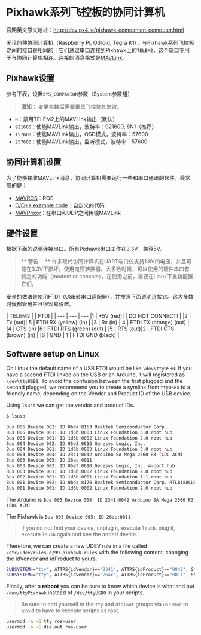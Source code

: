# Pixhawk系列飞控板的协同计算机

官网英文原文地址：http://dev.px4.io/pixhawk-companion-computer.html

无论何种协同计算机（Raspberry Pi, Odroid, Tegra K1），与Pixhawk系列飞控板之间的接口是相同的：它们通过串口连接到Pixhawk上的`TELEM2`，这个端口专用于与协同计算机相连。连接的消息格式是[MAVLink](http://mavlink.org)。

## Pixhawk设置

参考下表，设置`SYS_COMPANION`参数（System参数组）

> **须知：** 变更参数后需要重启飞控使其生效。


- `0`：禁用TELEM2上的MAVLink输出（默认）
- `921600`：使能MAVLink输出，波特率：921600, 8N1（推荐）
- `157600`：使能MAVLink输出，OSD模式，波特率：57600
- `257600`：使能MAVLink输出，监听模式，波特率：57600

## 协同计算机设置

为了能够接收MAVLink消息，协同计算机需要运行一些和串口通讯的软件，最常用的是：

- [MAVROS](../10_Robotics-using-ROS/ros-mavros-installation.md)：ROS
- [C/C++ example code](https://github.com/mavlink/c_uart_interface_example)：自定义的代码
- [MAVProxy](http://mavproxy.org)：在串口和UDP之间传输MAVLink

## 硬件设置

根据下面的说明连接串口。所有Pixhawk串口工作在3.3V，兼容5V。

> ** 警告： ** 许多现代协同计算机在UART端口仅支持1.8V的电压，并且可能在3.3V下损坏。使用电压转换器。大多数时候，可以使用的硬件串口有特定的功能（modem or console），在使用之前，需要在Linux下重新配置它们。


安全的做法是使用FTDI（USB转串口适配器），并按照下面说明连接它。这大多数时候都管用并且很容易设置。

| TELEM2 |         | FTDI    |        |
--- | --- | ---
|1         | +5V (red)|         | DO NOT CONNECT!   |
|2         | Tx  (out)| 5       | FTDI RX (yellow) (in)   |
|3         | Rx  (in) | 4       | FTDI TX (orange) (out)  |
|4         | CTS (in) |6       | FTDI RTS (green) (out) |
|5         | RTS (out)|2       | FTDI CTS (brown) (in) |
|6         | GND     | 1       | FTDI GND (black)   |

## Software setup on Linux

On Linux the default name of a USB FTDI would be like `\dev\ttyUSB0`. If you have a second FTDI linked on the USB or an Arduino, it will registered as `\dev\ttyUSB1`. To avoid the confusion between the first plugged and the second plugged, we recommend you to create a symlink from `ttyUSBx` to a friendly name, depending on the Vendor and Product ID of the USB device. 

Using `lsusb` we can get the vendor and product IDs.

```sh
$ lsusb

Bus 006 Device 002: ID 0bda:8153 Realtek Semiconductor Corp.
Bus 006 Device 001: ID 1d6b:0003 Linux Foundation 3.0 root hub
Bus 005 Device 001: ID 1d6b:0002 Linux Foundation 2.0 root hub
Bus 004 Device 002: ID 05e3:0616 Genesys Logic, Inc.
Bus 004 Device 001: ID 1d6b:0003 Linux Foundation 3.0 root hub
Bus 003 Device 004: ID 2341:0042 Arduino SA Mega 2560 R3 (CDC ACM)
Bus 003 Device 005: ID 26ac:0011
Bus 003 Device 002: ID 05e3:0610 Genesys Logic, Inc. 4-port hub
Bus 003 Device 001: ID 1d6b:0002 Linux Foundation 2.0 root hub
Bus 002 Device 001: ID 1d6b:0001 Linux Foundation 1.1 root hub
Bus 001 Device 002: ID 0bda:8176 Realtek Semiconductor Corp. RTL8188CUS 802.11n WLAN Adapter
Bus 001 Device 001: ID 1d6b:0002 Linux Foundation 2.0 root hub
```

The Arduino is `Bus 003 Device 004: ID 2341:0042 Arduino SA Mega 2560 R3 (CDC ACM)`

The Pixhawk is `Bus 003 Device 005: ID 26ac:0011`

> If you do not find your device, unplug it, execute `lsusb`, plug it, execute `lsusb` again and see the added device.

Therefore, we can create a new UDEV rule in a file called `/etc/udev/rules.d/99-pixhawk.rules` with the following content, changing the idVendor and idProduct to yours.

```sh
SUBSYSTEM=="tty", ATTRS{idVendor}=="2341", ATTRS{idProduct}=="0042", SYMLINK+="ttyArduino"
SUBSYSTEM=="tty", ATTRS{idVendor}=="26ac", ATTRS{idProduct}=="0011", SYMLINK+="ttyPixhawk"
```

Finally, after a **reboot** you can be sure to know which device is what and put `/dev/ttyPixhawk` instead of `/dev/ttyUSB0` in your scripts.

> Be sure to add yourself in the `tty` and `dialout` groups via `usermod` to avoid to have to execute scripts as root.

```sh
usermod -a -G tty ros-user
usermod -a -G dialout ros-user
```
